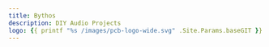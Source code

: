 ```yaml
---
title: Bythos
description: DIY Audio Projects
logo: {{ printf "%s /images/pcb-logo-wide.svg" .Site.Params.baseGIT }}
---
```

